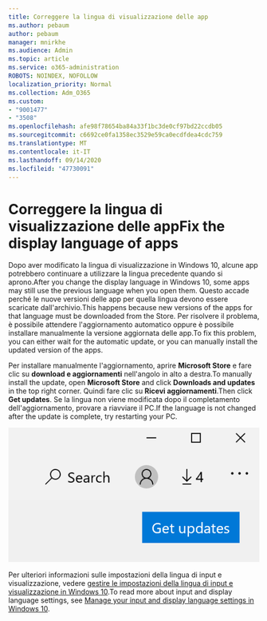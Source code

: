 ```yaml
---
title: Correggere la lingua di visualizzazione delle app
ms.author: pebaum
author: pebaum
manager: mnirkhe
ms.audience: Admin
ms.topic: article
ms.service: o365-administration
ROBOTS: NOINDEX, NOFOLLOW
localization_priority: Normal
ms.collection: Adm_O365
ms.custom:
- "9001477"
- "3508"
ms.openlocfilehash: afe98f78654ba84a33f1bc3de0cf97bd22ccdb05
ms.sourcegitcommit: c6692ce0fa1358ec3529e59ca0ecdfdea4cdc759
ms.translationtype: MT
ms.contentlocale: it-IT
ms.lasthandoff: 09/14/2020
ms.locfileid: "47730091"
---
```

# <a name="fix-the-display-language-of-apps"></a><span data-ttu-id="a184e-102">Correggere la lingua di visualizzazione delle app</span><span class="sxs-lookup"><span data-stu-id="a184e-102">Fix the display language of apps</span></span>

<span data-ttu-id="a184e-103">Dopo aver modificato la lingua di visualizzazione in Windows 10, alcune app potrebbero continuare a utilizzare la lingua precedente quando si aprono.</span><span class="sxs-lookup"><span data-stu-id="a184e-103">After you change the display language in Windows 10, some apps may still use the previous language when you open them.</span></span> <span data-ttu-id="a184e-104">Questo accade perché le nuove versioni delle app per quella lingua devono essere scaricate dall'archivio.</span><span class="sxs-lookup"><span data-stu-id="a184e-104">This happens because new versions of the apps for that language must be downloaded from the Store.</span></span> <span data-ttu-id="a184e-105">Per risolvere il problema, è possibile attendere l'aggiornamento automatico oppure è possibile installare manualmente la versione aggiornata delle app.</span><span class="sxs-lookup"><span data-stu-id="a184e-105">To fix this problem, you can either wait for the automatic update, or you can manually install the updated version of the apps.</span></span>

<span data-ttu-id="a184e-106">Per installare manualmente l'aggiornamento, aprire **Microsoft Store** e fare clic su **download e aggiornamenti** nell'angolo in alto a destra.</span><span class="sxs-lookup"><span data-stu-id="a184e-106">To manually install the update, open **Microsoft Store** and click **Downloads and updates** in the top right corner.</span></span> <span data-ttu-id="a184e-107">Quindi fare clic su **Ricevi aggiornamenti**.</span><span class="sxs-lookup"><span data-stu-id="a184e-107">Then click **Get updates**.</span></span> <span data-ttu-id="a184e-108">Se la lingua non viene modificata dopo il completamento dell'aggiornamento, provare a riavviare il PC.</span><span class="sxs-lookup"><span data-stu-id="a184e-108">If the language is not changed after the update is complete, try restarting your PC.</span></span>

![Ottenere gli aggiornamenti.](media/get-updates.png)

<span data-ttu-id="a184e-110">Per ulteriori informazioni sulle impostazioni della lingua di input e visualizzazione, vedere [gestire le impostazioni della lingua di input e visualizzazione in Windows 10](https://support.microsoft.com/help/4027670/windows-10-add-and-switch-input-and-display-language-preferences).</span><span class="sxs-lookup"><span data-stu-id="a184e-110">To read more about input and display language settings, see [Manage your input and display language settings in Windows 10](https://support.microsoft.com/help/4027670/windows-10-add-and-switch-input-and-display-language-preferences).</span></span>
